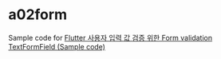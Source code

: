 # a02form
Sample code for [Flutter 사용자 입력 값 검증 위한 Form validation TextFormField (Sample code)](https://kibua20.tistory.com/236)
